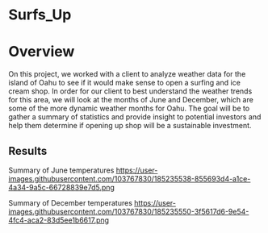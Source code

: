 # Surfs_Up
# Overview
On this project, we worked with a client to analyze weather data for the island of Oahu to see if it would make sense to open a surfing and ice cream shop. In order for our client to best understand the weather trends for this area, we will look at the months of June and December, which are some of the more dynamic weather months for Oahu. The goal will be to gather a summary of statistics and provide insight to potential investors and help them determine if opening up shop will be a sustainable investment.

## Results
Summary of June temperatures
https://user-images.githubusercontent.com/103767830/185235538-855693d4-a1ce-4a34-9a5c-66728839e7d5.png

Summary of December temperatures
https://user-images.githubusercontent.com/103767830/185235550-3f5617d6-9e54-4fc4-aca2-83d5ee1b6617.png
